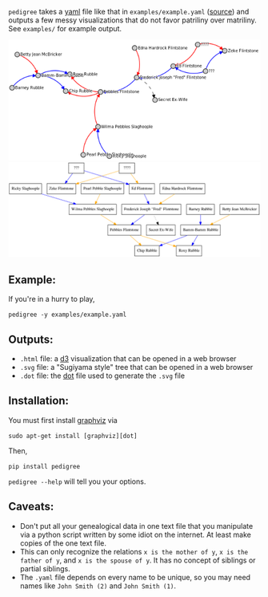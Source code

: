 `pedigree` takes a [yaml][] file like that in `examples/example.yaml` ([source][]) and outputs a
few messy visualizations that do not favor patriliny over matriliny.  See `examples/` for example output.

![Screenshot 1](media/screenshot1.png)
![Screenshot 2](media/screenshot2.png)

Example:
--------
If you're in a hurry to play,

    pedigree -y examples/example.yaml

Outputs:
--------
  - `.html` file: a [d3][] visualization that can be opened in a web browser
  - `.svg` file: a "Sugiyama style" tree that can be opened in a web browser
  - `.dot` file: the [dot][] file used to generate the `.svg` file

Installation:
-------------
You must first install [graphviz][dot] via

    sudo apt-get install [graphviz][dot]

Then,

    pip install pedigree

`pedigree --help` will tell you your options.

Caveats:
--------
  - Don't put all your genealogical data in one text file that you manipulate via a python script written by some idiot on the internet.  At least make copies of the one text file.
  - This can only recognize the relations `x is the mother of y`, `x is the father of y`, and `x is the spouse of y`.  It has no concept of siblings or partial siblings.
  - The `.yaml` file depends on every name to be unique, so you may need names like `John Smith (2)` and `John Smith (1)`.


[yaml]: https://en.wikipedia.org/wiki/YAML
[d3]: http://d3js.org/
[dot]: https://en.wikipedia.org/wiki/Graphviz
[source]: https://en.wikipedia.org/wiki/Template:Flintstones_family_tree
